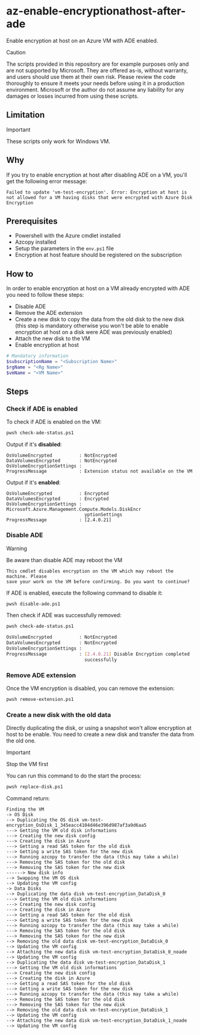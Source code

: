 # az-enable-encryptionathost-after-ade
Enable encryption at host on an Azure VM with ADE enabled.

> [!CAUTION]
> The scripts provided in this repository are for example purposes only and are not supported by Microsoft. They are offered as-is, without warranty, and users should use them at their own risk. Please review the code thoroughly to ensure it meets your needs before using it in a production environment. Microsoft or the author do not assume any liability for any damages or losses incurred from using these scripts.

## Limitation
> [!IMPORTANT]  
> These scripts only work for Windows VM.

## Why
If you try to enable encryption at host after disabling ADE on a VM, you'll get the following error message:
```
Failed to update 'vm-test-encryption'. Error: Encryption at host is not allowed for a VM having disks that were encrypted with Azure Disk Encryption
```

## Prerequisites
* Powershell with the Azure cmdlet installed
* Azcopy installed
* Setup the parameters in the `env.ps1` file
* Encryption at host feature should be registered on the subscription

## How to
In order to enable encryption at host on a VM already encrypted with ADE you need to follow these steps:
* Disable ADE
* Remove the ADE extension
* Create a new disk to copy the data from the old disk to the new disk (this step is mandatory otherwise you won't be able to enable encryption at host on a disk were ADE was previously enabled)
* Attach the new disk to the VM
* Enable encryption at host


```ps1
# Mandatory information
$subscriptionName = "<Subscription Name>"
$rgName = "<Rg Name>"
$vmName = "<VM Name>"
```

## Steps
### Check if ADE is enabled
To check if ADE is enabled on the VM:
```bash
pwsh check-ade-status.ps1
```

Output if it's **disabled**:
```
OsVolumeEncrypted          : NotEncrypted
DataVolumesEncrypted       : NotEncrypted
OsVolumeEncryptionSettings :
ProgressMessage            : Extension status not available on the VM
```

Output if it's **enabled**:
```
OsVolumeEncrypted          : Encrypted
DataVolumesEncrypted       : Encrypted
OsVolumeEncryptionSettings : Microsoft.Azure.Management.Compute.Models.DiskEncr
                             yptionSettings
ProgressMessage            : [2.4.0.21]
```

### Disable ADE
> [!WARNING]  
> Be aware than disable ADE may reboot the VM
```
This cmdlet disables encryption on the VM which may reboot the machine. Please
save your work on the VM before confirming. Do you want to continue?
```

If ADE is enabled, execute the following command to disable it:
```bash
pwsh disable-ade.ps1
```

Then check if ADE was successfully removed:
```bash
pwsh check-ade-status.ps1

OsVolumeEncrypted          : NotEncrypted
DataVolumesEncrypted       : NotEncrypted
OsVolumeEncryptionSettings :
ProgressMessage            : [2.4.0.21] Disable Encryption completed
                             successfully
```

### Remove ADE extension
Once the VM encryption is disabled, you can remove the extension:
```bash
pwsh remove-extension.ps1
```

### Create a new disk with the old data
Directly duplicating the disk, or using a snapshot won't allow encryption at host to be enable. You need to create a new disk and transfer the data from the old one.

> [!IMPORTANT]  
> Stop the VM first

You can run this command to do the start the process:
```bash
pwsh replace-disk.ps1
```

Command return:
```
Finding the VM
-> OS Disk
--> Duplicating the OS disk vm-test-encryption_OsDisk_1_345eacc4104d46e396d987af3a9d6aa5
---> Getting the VM old disk informations
---> Creating the new disk config
---> Creating the disk in Azure
---> Getting a read SAS token for the old disk
---> Getting a write SAS token for the new disk
---> Running azcopy to transfer the data (this may take a while)
---> Removing the SAS token for the old disk
---> Removing the SAS token for the new disk
------> New disk info
--> Swapping the VM OS disk
--> Updating the VM config
-> Data Disks
--> Duplicating the data disk vm-test-encryption_DataDisk_0
---> Getting the VM old disk informations
---> Creating the new disk config
---> Creating the disk in Azure
---> Getting a read SAS token for the old disk
---> Getting a write SAS token for the new disk
---> Running azcopy to transfer the data (this may take a while)
---> Removing the SAS token for the old disk
---> Removing the SAS token for the new disk
--> Removing the old data disk vm-test-encryption_DataDisk_0
--> Updating the VM config
--> Attaching the new data disk vm-test-encryption_DataDisk_0_noade
--> Updating the VM config
--> Duplicating the data disk vm-test-encryption_DataDisk_1
---> Getting the VM old disk informations
---> Creating the new disk config
---> Creating the disk in Azure
---> Getting a read SAS token for the old disk
---> Getting a write SAS token for the new disk
---> Running azcopy to transfer the data (this may take a while)
---> Removing the SAS token for the old disk
---> Removing the SAS token for the new disk
--> Removing the old data disk vm-test-encryption_DataDisk_1
--> Updating the VM config
--> Attaching the new data disk vm-test-encryption_DataDisk_1_noade
--> Updating the VM config
```
